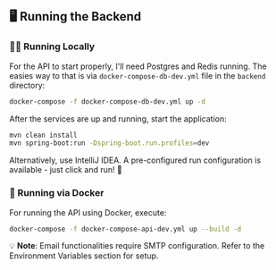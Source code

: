 ## 🖥️ Running the Backend

### 🧑‍💻 Running Locally

For the API to start properly, I'll need Postgres and Redis running. The easies way to that is via `docker-compose-db-dev.yml` file in the `backend` directory:

```bash
docker-compose -f docker-compose-db-dev.yml up -d
```

After the services are up and running, start the application:

```bash
mvn clean install
mvn spring-boot:run -Dspring-boot.run.profiles=dev
```

Alternatively, use IntelliJ IDEA. A pre-configured run configuration is available - just click and run! 🚀

### 🐳 Running via Docker

For running the API using Docker, execute:

```bash
docker-compose -f docker-compose-api-dev.yml up --build -d
```

💡 **Note**: Email functionalities require SMTP configuration. Refer to the Environment Variables section for setup.
